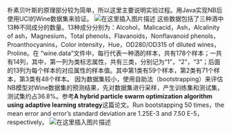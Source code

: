 ﻿朴素贝叶斯的原理部分较为简单，所以这里主要说明实验过程。用Java实现NB后使用UCI的Wine数据集来验证。
![在这里插入图片描述](https://img-blog.csdnimg.cn/20191110152341291.png?x-oss-process=image/watermark,type_ZmFuZ3poZW5naGVpdGk,shadow_10,text_aHR0cHM6Ly9ibG9nLmNzZG4ubmV0L3dlaXhpbl80NTgyODc4NQ==,size_16,color_FFFFFF,t_70)
这些数据包括了三种酒中13种不同成分的数量。13种成分分别为：Alcohol，Malicacid，Ash，Alcalinity of ash，Magnesium，Total phenols，Flavanoids，Nonflavanoid phenols，Proanthocyanins，Color intensity，Hue，OD280/OD315 of diluted wines，Proline。在 “wine.data”文件中，每行代表一种酒的样本，共有178个样本；一共有14列，其中，第一列为类标志属性，共有三类，分别记为“1”，“2”，“3”；后面的13列为每个样本的对应属性的样本值。其中第1类有59个样本，第2类有71个样本，第3类有48个样本。
因为数据集较小，使用自助法（bootstrapping）来评估NB模型对Wine数据集的预测结果，先对数据集进行采样，产生训练集和测试集，测试集约占36.8%。参考**A hybrid particle swarm optimization algorithm using adaptive learning strategy**这篇论文。Run bootstapping 50 times，the mean error and error’s standard deviation are 1.25E-3 and 7.50 E-5，respectively。
![在这里插入图片描述](https://img-blog.csdnimg.cn/20191110152418217.png)
